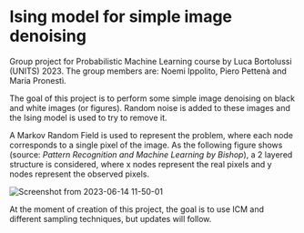 # Ising model for simple image denoising
Group project for Probabilistic Machine Learning course by Luca Bortolussi (UNITS) 2023. The group members are: Noemi Ippolito, Piero Pettenà and Maria Pronestì.

The goal of this project is to perform some simple image denoising on black and white images (or figures). Random noise is added to these images and the Ising model is used to try to remove it.

A Markov Random Field is used to represent the problem, where each node corresponds to a single pixel of the image. As the following figure shows (source:  *Pattern Recognition and Machine Learning by Bishop*), a 2 layered structure is considered, where x nodes represent the real pixels and y nodes represent the observed pixels.

![Screenshot from 2023-06-14 11-50-01](https://github.com/pettepiero/Ising-image-denoising/assets/81314827/fcfd26d4-fea8-4625-8c8a-133232f33cd3)

At the moment of creation of this project, the goal is to use ICM and different sampling techniques, but updates will follow. 

